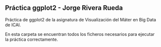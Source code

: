 ## Práctica ggplot2 - Jorge Rivera Rueda

Práctica de ggplot2 de la asignatura de Visualización del Máter en Big Data de ICAI.

En esta carpeta se encuentran todos los ficheros necesarios para ejecutar la práctica correctamente.
